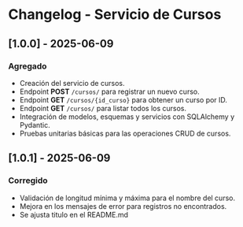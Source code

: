 # Changelog - Servicio de Cursos

## [1.0.0] - 2025-06-09
### Agregado
- Creación del servicio de cursos.
- Endpoint **POST** `/cursos/` para registrar un nuevo curso.
- Endpoint **GET** `/cursos/{id_curso}` para obtener un curso por ID.
- Endpoint **GET** `/cursos/` para listar todos los cursos.
- Integración de modelos, esquemas y servicios con SQLAlchemy y Pydantic.
- Pruebas unitarias básicas para las operaciones CRUD de cursos.

## [1.0.1] - 2025-06-09
### Corregido
- Validación de longitud mínima y máxima para el nombre del curso.
- Mejora en los mensajes de error para registros no encontrados.
- Se ajusta titulo en el README.md